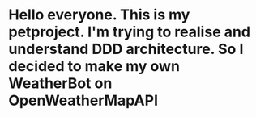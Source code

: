 # Hello everyone. This is my petproject. I'm trying to realise and understand DDD architecture. So I decided to make my own WeatherBot on OpenWeatherMapAPI
